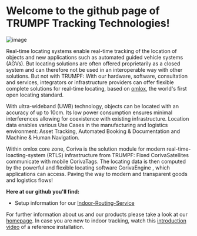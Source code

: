 
# Welcome to the github page of TRUMPF Tracking Technologies!
![image](https://github.com/SimonTestTTT/.github/assets/145685637/97e485db-faf2-4c5f-ac8d-03fa45b8e0b1)

Real-time locating systems enable real-time tracking of the location of objects and new applications such as automated guided vehicle systems (AGVs). But locating solutions are often offered proprietarily as a closed system and can therefore not be used in an interoperable way with other solutions. But not with TRUMPF: With our hardware, software, consultation and services, integrators or infrastructure providers can offer flexible complete solutions for real-time locating, based on <a href="https://www.omlox.com" target="_blank">omlox</a>, the world's first open locating standard. 

With ultra-wideband (UWB) technology, objects can be located with an accuracy of up to 10cm. Its low power consumption ensures minimal interferences allowing for coexistence with existing infrastructure. Location data enables various Use Cases in the manufacturing and logistics environment: Asset Tracking, Automated Booking & Documentation and Machine & Human Navigation.

Within omlox core zone, Coriva is the solution module for modern real-time-loacting-system (RTLS) infrastructure from TRUMPF: Fixed CorivaSatellites communicate with mobile CorivaTags. The locating data is then computed by the powerful and flexible locating software CorivaEngine , which applications can access. Paving the way to modern and transparent goods and logistics flows!

**Here at our github you'll find:**
<ul>
<li>Setup information for our <a href="https://github.com/SimonTestTTT/indoor-routing-service" target="_blank">Indoor-Routing-Service</a></li>
</ul>

For further information about us and our products please take a look at our <a href="https://www.trumpf.com/en_GB/products/real-time-localisation/" target="_blank">homepage</a>. 
In case you are new to indoor tracking, watch this <a href="https://www.youtube.com/watch?v=Nf7ij-APoqE" target="_blank">introduction video</a> of a reference installation. 
<!--

**Here are some ideas to get you started:**

🙋‍♀️ A short introduction - what is your organization all about?
🌈 Contribution guidelines - how can the community get involved?
👩‍💻 Useful resources - where can the community find your docs? Is there anything else the community should know?
🍿 Fun facts - what does your team eat for breakfast?
🧙 Remember, you can do mighty things with the power of [Markdown](https://docs.github.com/github/writing-on-github/getting-started-with-writing-and-formatting-on-github/basic-writing-and-formatting-syntax)
-->
